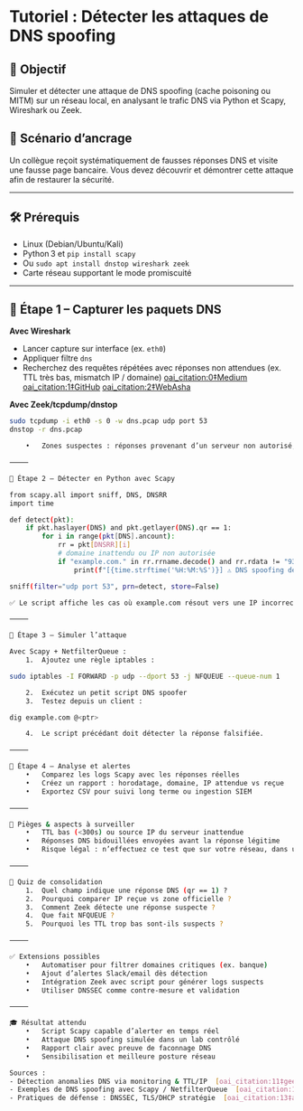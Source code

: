 # Tutoriel : Détecter les attaques de DNS spoofing

## 🎯 Objectif  
Simuler et détecter une attaque de DNS spoofing (cache poisoning ou MITM) sur un réseau local, en analysant le trafic DNS via Python et Scapy, Wireshark ou Zeek.

## 🧠 Scénario d’ancrage  
Un collègue reçoit systématiquement de fausses réponses DNS et visite une fausse page bancaire. Vous devez découvrir et démontrer cette attaque afin de restaurer la sécurité.

---

## 🛠️ Prérequis  
- Linux (Debian/Ubuntu/Kali)  
- Python 3 et `pip install scapy`  
- Ou `sudo apt install dnstop wireshark zeek`  
- Carte réseau supportant le mode promiscuité

---

## 🔧 Étape 1 – Capturer les paquets DNS

**Avec Wireshark**  
- Lancer capture sur interface (ex. `eth0`)  
- Appliquer filtre `dns`  
- Recherchez des requêtes répétées avec réponses non attendues (ex. TTL très bas, mismatch IP / domaine)  [oai_citation:0‡Medium](https://medium.com/%40allypetitt/practical-demonstration-dns-spoofing-home-lab-f7294443fb23?utm_source=chatgpt.com) [oai_citation:1‡GitHub](https://github.com/Trackbool/DerpNSpoof?utm_source=chatgpt.com) [oai_citation:2‡WebAsha](https://www.webasha.com/blog/how-to-defend-against-dns-spoofing-tools-techniques-and-real-world-defenses?utm_source=chatgpt.com)  

**Avec Zeek/tcpdump/dnstop**  
```bash
sudo tcpdump -i eth0 -s 0 -w dns.pcap udp port 53
dnstop -r dns.pcap

	•	Zones suspectes : réponses provenant d’un serveur non autorisé, IP non cohérente ()

⸻

🧩 Étape 2 – Détecter en Python avec Scapy

from scapy.all import sniff, DNS, DNSRR
import time

def detect(pkt):
    if pkt.haslayer(DNS) and pkt.getlayer(DNS).qr == 1:
        for i in range(pkt[DNS].ancount):
            rr = pkt[DNSRR][i]
            # domaine inattendu ou IP non autorisée
            if "example.com." in rr.rrname.decode() and rr.rdata != "93.184.216.34":
                print(f"[{time.strftime('%H:%M:%S')}] ⚠️ DNS spoofing détecté : {rr.rrname.decode()} -> {rr.rdata}")

sniff(filter="udp port 53", prn=detect, store=False)

✅ Le script affiche les cas où example.com résout vers une IP incorrecte.

⸻

🧠 Étape 3 – Simuler l’attaque

Avec Scapy + NetfilterQueue :
	1.	Ajoutez une règle iptables :

sudo iptables -I FORWARD -p udp --dport 53 -j NFQUEUE --queue-num 1

	2.	Exécutez un petit script DNS spoofer  ￼
	3.	Testez depuis un client :

dig example.com @<ptr>

	4.	Le script précédant doit détecter la réponse falsifiée.

⸻

🧠 Étape 4 – Analyse et alertes
	•	Comparez les logs Scapy avec les réponses réelles
	•	Créez un rapport : horodatage, domaine, IP attendue vs reçue
	•	Exportez CSV pour suivi long terme ou ingestion SIEM

⸻

🧩 Pièges & aspects à surveiller
	•	TTL bas (<300s) ou source IP du serveur inattendue
	•	Réponses DNS bidouillées envoyées avant la réponse légitime
	•	Risque légal : n’effectuez ce test que sur votre réseau, dans un lab (“safe workspace”)

⸻

🧪 Quiz de consolidation
	1.	Quel champ indique une réponse DNS (qr == 1) ?
	2.	Pourquoi comparer IP reçue vs zone officielle ?
	3.	Comment Zeek détecte une réponse suspecte ?
	4.	Que fait NFQUEUE ?
	5.	Pourquoi les TTL trop bas sont-ils suspects ?

⸻

✅ Extensions possibles
	•	Automatiser pour filtrer domaines critiques (ex. banque)
	•	Ajout d’alertes Slack/email dès détection
	•	Intégration Zeek avec script pour générer logs suspects
	•	Utiliser DNSSEC comme contre-mesure et validation  ￼ ￼ ￼ ￼ ￼ ￼ ￼

⸻

🎓 Résultat attendu
	•	Script Scapy capable d’alerter en temps réel
	•	Attaque DNS spoofing simulée dans un lab contrôlé
	•	Rapport clair avec preuve de faconnage DNS
	•	Sensibilisation et meilleure posture réseau

Sources :
- Détection anomalies DNS via monitoring & TTL/IP  [oai_citation:11‡geeksforgeeks.org](https://www.geeksforgeeks.org/computer-networks/dns-spoofing-or-dns-cache-poisoning/?utm_source=chatgpt.com)  
- Exemples de DNS spoofing avec Scapy / NetfilterQueue  [oai_citation:12‡GitHub](https://github.com/Simone-Zabberoni/scapy-nfqueue-dnsspoof?utm_source=chatgpt.com)  
- Pratiques de défense : DNSSEC, TLS/DHCP stratégie  [oai_citation:13‡ally-petitt.com](https://ally-petitt.com/en/posts/2023-03-28_practical-demonstration--dns-spoofing---home-lab-f7294443fb23/?utm_source=chatgpt.com)